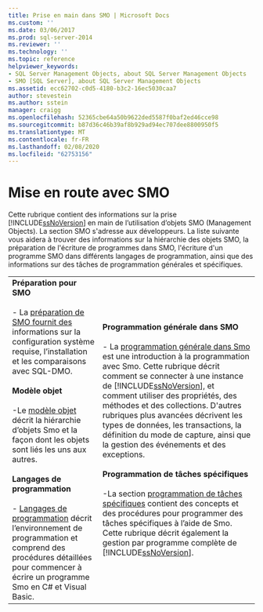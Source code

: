 ```yaml
---
title: Prise en main dans SMO | Microsoft Docs
ms.custom: ''
ms.date: 03/06/2017
ms.prod: sql-server-2014
ms.reviewer: ''
ms.technology: ''
ms.topic: reference
helpviewer_keywords:
- SQL Server Management Objects, about SQL Server Management Objects
- SMO [SQL Server], about SQL Server Management Objects
ms.assetid: ecc62702-c0d5-4180-b3c2-16ec5030caa7
author: stevestein
ms.author: sstein
manager: craigg
ms.openlocfilehash: 52365cbe64a50b9622ded5587f0baf2ed46cce98
ms.sourcegitcommit: b87d36c46b39af8b929ad94ec707dee8800950f5
ms.translationtype: MT
ms.contentlocale: fr-FR
ms.lasthandoff: 02/08/2020
ms.locfileid: "62753156"
---
```

# <a name="getting-started-in-smo"></a>Mise en route avec SMO
  Cette rubrique contient des informations sur la prise [!INCLUDE[ssNoVersion](../../includes/ssnoversion-md.md)] en main de l’utilisation d’objets SMO (Management Objects). La section SMO s'adresse aux développeurs. La liste suivante vous aidera à trouver des informations sur la hiérarchie des objets SMO, la préparation de l'écriture de programmes dans SMO, l'écriture d'un programme SMO dans différents langages de programmation, ainsi que des informations sur des tâches de programmation générales et spécifiques.  
  
|||  
|-|-|  
|**Préparation pour SMO**<br /><br /> -   La [préparation de SMO fournit des](../../database-engine/dev-guide/preparing-to-use-smo.md) informations sur la configuration système requise, l’installation et les comparaisons avec SQL-DMO.<br /><br /> **Modèle objet**<br /><br /> -Le [modèle objet](smo-object-model.md) décrit la hiérarchie d’objets Smo et la façon dont les objets sont liés les uns aux autres.<br /><br /> **Langages de programmation**<br /><br /> -   [Langages de programmation](smo-programming-languages.md) décrit l’environnement de programmation et comprend des procédures détaillées pour commencer à écrire un programme Smo en C# et Visual Basic.|**Programmation générale dans SMO**<br /><br /> -   La [programmation générale dans Smo](create-program/creating-smo-programs.md) est une introduction à la programmation avec Smo. Cette rubrique décrit comment se connecter à une instance de [!INCLUDE[ssNoVersion](../../includes/ssnoversion-md.md)], et comment utiliser des propriétés, des méthodes et des collections. D'autres rubriques plus avancées décrivent les types de données, les transactions, la définition du mode de capture, ainsi que la gestion des événements et des exceptions.<br /><br /> **Programmation de tâches spécifiques**<br /><br /> -La section [programmation de tâches spécifiques](tasks/programming-specific-tasks.md) contient des concepts et des procédures pour programmer des tâches spécifiques à l’aide de Smo. Cette rubrique décrit également la gestion par programme complète de [!INCLUDE[ssNoVersion](../../includes/ssnoversion-md.md)].|  
  
  
